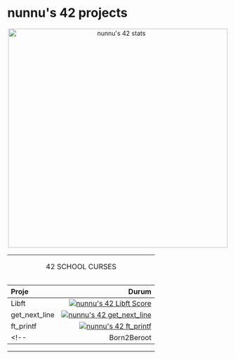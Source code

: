 # **nunnu's 42 projects**
<p align="center">
<a href="https://github.com/JaeSeoKim/badge42">
        <img width="500px"src="https://badge42.vercel.app/api/v2/cldyzvso800060fmnnkmsw17v/stats?cursusId=21&coalitionId=362" alt="nunnu's 42 stats" /></a>
</p>

<table width="100%" align="center">
<tr style="display:flex; justify-content:space-around; paddind:0;">
<td colspan="2" style="padding:0; margin:0; text-align:center;">

<p align="center">
42 SCHOOL CURSES
</p>

</td></tr>

<tr style="display:flex; justify-content:space-around; paddind:0;">
<td style="padding:0; margin:0;">

| Proje         | Durum  |
| :-  	        |	-:	   |
| Libft         | [![nunnu's 42 Libft Score](https://badge42.vercel.app/api/v2/cldyzvso800060fmnnkmsw17v/project/3144746)](https://github.com/nisaunnu/42_School_Curses/tree/libft)|
| get_next_line | [![nunnu's 42 get_next_line](https://badge42.vercel.app/api/v2/cldyzvso800060fmnnkmsw17v/project/3208387)](https://github.com/nisaunnu/42_School_Curses/tree/get_next_line)|
| ft_printf     | [![nunnu's 42 ft_printf](https://badge42.vercel.app/api/v2/cldyzvso800060fmnnkmsw17v/project/3208180)](https://github.com/nisaunnu/42_School_Curses/tree/ft_printf)|
<!-- | Born2Beroot   | [![nunnu's 42 Born2Beroot]()](https://github.com/kuvarti/42MainWorks/tree/born2beroot)| -->

</td></tr>
</table>
